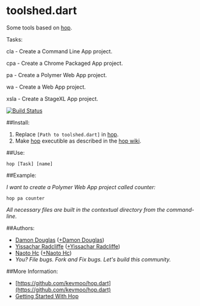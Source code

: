 toolshed.dart
=============

Some tools based on [hop](https://github.com/kevmoo/hop.dart).

Tasks:

cla - Create a Command Line App project.

cpa - Create a Chrome Packaged App project.

pa - Create a Polymer Web App project.

wa - Create a Web App project.

xsla - Create a StageXL App project.

[![Build Status](https://drone.io/github.com/damondouglas/toolshed.dart/status.png)](https://drone.io/github.com/damondouglas/toolshed.dart/latest)

##Install:

1.  Replace `[Path to toolshed.dart]` in [hop](https://github.com/damondouglas/toolshed.dart/blob/master/hop).
2.  Make [hop](https://github.com/damondouglas/toolshed.dart/blob/master/hop) executible as described in the [hop wiki](https://github.com/kevmoo/hop.dart/wiki/Using-Hop,-Part-3:-Transform-Your-Hop-Task-Application-Into-an-Executable-to-Run-Anywhere).

##Use:

`hop [Task] [name]`

##Example:

_I want to create a Polymer Web App project called counter:_

`hop pa counter`

_All necessary files are built in the contextual directory from the command-line._

##Authors:
 * [Damon Douglas](https://github.com/damondouglas) ([+Damon Douglas](https://plus.google.com/u/0/108940381045821372455))
 * [Yissachar Radcliffe](https://github.com/yissachar) ([+Yissachar Radcliffe](https://plus.google.com/u/0/103867820058265110617))
 * [Naoto Hc](https://github.com/ntaoo) ([+Naoto Hc](https://plus.google.com/116785868972125654368))
 * _You? File bugs. Fork and Fix bugs. Let's build this community._
 
##More Information:
 * [https://github.com/kevmoo/hop.dart](https://github.com/kevmoo/hop.dart)
 * [Getting Started With Hop](https://github.com/kevmoo/hop.dart/wiki#getting-started-guides)
